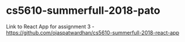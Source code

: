 # cs5610-summerfull-2018-pato
Link to React App for assignment 3 - https://github.com/ojaspatwardhan/cs5610-summerfull-2018-react-app
